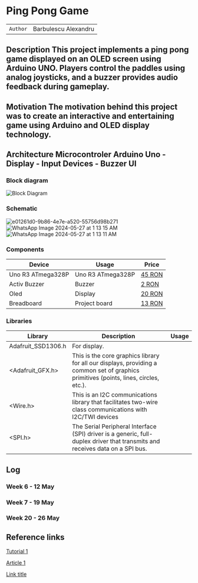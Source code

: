 # Ping Pong Game

| | |
|-|-|
|`Author` | Barbulescu Alexandru

## Description This project implements a ping pong game displayed on an OLED screen using Arduino UNO. Players control the paddles using analog joysticks, and a buzzer provides audio feedback during gameplay.

## Motivation The motivation behind this project was to create an interactive and entertaining game using Arduino and OLED display technology.

## Architecture  Microcontroler Arduino Uno - Display - Input Devices - Buzzer  UI

### Block diagram

<!-- Make sure the path to the picture is correct -->
![Block Diagram](schematics/block_diagram.png)

### Schematic

![e01261d0-9b86-4e7e-a520-55756d98b271](https://github.com/UPB-FILS-AM-FR/am-projet-BarbulescuAlexandru/assets/161452707/becb0c96-5a0b-4ccb-8a8f-eb9d909bec17)
![WhatsApp Image 2024-05-27 at 1 13 15 AM](https://github.com/UPB-FILS-AM-FR/am-projet-BarbulescuAlexandru/assets/161452707/ab71cd54-95e0-47d8-ae5c-5144c8fc64d0)
![WhatsApp Image 2024-05-27 at 1 13 11 AM](https://github.com/UPB-FILS-AM-FR/am-projet-BarbulescuAlexandru/assets/161452707/fdec7721-c869-424c-b140-c13648116d29)


### Components


<!-- This is just an example, fill in with your actual components -->

| Device | Usage | Price |
|--------|--------|-------|
|Uno R3 ATmega328P| Uno R3 ATmega328P| [45 RON](https://www.emag.ro/placa-dezvoltare-uno-r3-atmega328p-cl201/pd/DPF3WJBBM/?cmpid=87002&utm_source=google&utm_medium=cpc&utm_campaign=(RO:Whoop!)_3P-Y)
| Activ Buzzer | Buzzer | [2 RON](https://www.emag.ro/buzzer-activ-5v-compatibil-arduino-raspberry-oky0151/pd/D7KJNNMBM/) |
| Oled| Display| [20 RON](https://www.emag.ro/afisaj-grafic-oled-128-x-64-px-spi-0-96-inch-multicolor-oled-096-spi-white/pd/DPZ798MBM/?cmpid=93116&utm_source=google&utm_medium=cpc&utm_campaign=(RO:eMAG!)_3P_NO_SALES_>_Jucarii_hobby&utm_content=111476631565&gad_source=1&gclid=CjwKCAjw3NyxBhBmEiwAyofDYdepSTpZeJRHLUfylAz0D0FFH1Qy-MPPTZx9lRWG9SpZlBKYltj9VxoCex4QAvD_BwE) |
| Breadboard | Project board | [13 RON](https://www.emag.ro/placa-test-breadboard-830-bb830/pd/D6SCSBMBM/?cmpid=87002&utm_source=google&utm_medium=cpc&utm_campaign=(RO:Whoop!)_3P-Y_>_Jucarii_hobby&utm_content=79559830074&gad_source=1&gclid=CjwKCAjw3NyxBhBmEiwAyofDYTk4lSftqBm5HNeuwBGRkPJC57FY5b366KsxQx3y0N8XTKtlN85YIhoCavAQAvD_BwE) 

### Libraries

<!-- This is just an example, fill in the table with your actual components -->

| Library | Description | Usage |
|---------|-------------|-------|
| Adafruit_SSD1306.h | For display.  |
| <Adafruit_GFX.h> | This is the core graphics library for all our displays, providing a common set of graphics primitives (points, lines, circles, etc.).  |
| <Wire.h>|  This is an I2C communications library that facilitates two-wire class communications with I2C/TWI devices |
|  <SPI.h> | The Serial Peripheral Interface (SPI) driver is a generic, full-duplex driver that transmits and receives data on a SPI bus. | 

## Log

<!-- write every week your progress here -->

### Week 6 - 12 May

### Week 7 - 19 May

### Week 20 - 26 May


## Reference links

<!-- Fill in with appropriate links and link titles -->

[Tutorial 1](https://www.youtube.com/watch?v=wdgULBpRoXk&t=1s&ab_channel=BenEater)

[Article 1](https://www.explainthatstuff.com/induction-motors.html)

[Link title](https://projecthub.arduino.cc/)
